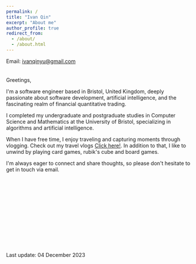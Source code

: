 ```yaml
---
permalink: /
title: "Ivan Qin"
excerpt: "About me"
author_profile: true
redirect_from: 
  - /about/
  - /about.html
---
```


Email: ivanqinyu@gmail.com
<br/>
<br/>
<br/>
Greetings,

I'm a software engineer based in Bristol, United Kingdom, deeply passionate about software development, artificial intelligence, and the fascinating realm of financial quantitative trading.

I completed my undergraduate and postgraduate studies in Computer Science and Mathematics at the University of Bristol, specializing in algorithms and artificial intelligence.

When I have free time, I enjoy traveling and capturing moments through vlogging. Check out my travel vlogs [Click here!](https://space.bilibili.com/244731127).
In addition to that, I like to unwind by playing card games, rubik's cube and board games.

I'm always eager to connect and share thoughts, so please don't hesitate to get in touch via email.

<br/>
<br/>
<br/>
<br/>
<br/>
<br/>
<br/>
<br/>
<br/>
<br/>
<br/>

Last update: 04 December 2023